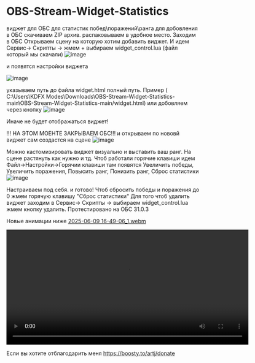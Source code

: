# OBS-Stream-Widget-Statistics
виджет для ОБС  для статистик  побед\поражений\ранга
для добовления в ОБС скачиваем ZIP архив. 
распаковываем в удобное место.  Заходим в ОБС Открываем сцену на которую хотим добавить виджет.
И идем Сервис-> Скрипты -> жмем + выбираем widget_control.lua (файл который мы  скачали)
![image](https://github.com/user-attachments/assets/5848815e-291e-40d1-bc5f-9b6e898bb96d)


 и появятся настройки виджета 

 
![image](https://github.com/user-attachments/assets/2de4b658-c4eb-40f4-adfb-67871bc560a1)


 указываем путь до файла widget.html полный путь. Пример ( C:\Users\KDFX Modes\Downloads\OBS-Stream-Widget-Statistics-main\OBS-Stream-Widget-Statistics-main/widget.html)
 или добовляем  через кнопку ![image](https://github.com/user-attachments/assets/23fda157-8649-42bd-a1d1-5313e8c21f12)

Иначе не будет отображаться виджет!

!!! НА ЭТОМ МОЕНТЕ ЗАКРЫВАЕМ ОБС!!!
и открываем по нововй виджет сам создастся на сцене 
![image](https://github.com/user-attachments/assets/0681919d-a93e-417f-b706-50aa1cb77ccc)

Можно  кастомизировать виджет визуально и выставить ваш ранг.
На сцене растянуть как нужно и тд. 
Чтоб работали горячие клавиши идем Файл->Настройки->Горячии клавиши
там появятся Увеличить победы, Увеличить поражения, Повысить ранг, Понизить ранг, Сброс статистики
![image](https://github.com/user-attachments/assets/a0b14638-b570-4612-9ca0-71c6b3902e04)

Настраиваем под себя. и готово!
Чтоб сбросить победы и поражения до 0 жмем горячую клавишу "Сброс статистики"
Для того чтоб удалить виджет заходим в Сервис-> Скрипты -> выбираем widget_control.lua жмем кнопку  удалить.
Протестировано на ОБС 31.0.3 

Новые  анимации  ниже
[2025-06-09 16-49-06_1.webm](https://github.com/user-attachments/assets/39f89a75-ecd8-4259-86eb-a0a49a02592a)

<video width="630" height="300" src="[example-video.mp4](https://github.com/user-attachments/assets/39f89a75-ecd8-4259-86eb-a0a49a02592a)"></video>





Если вы хотите отблагодарить меня https://boosty.to/artj/donate 


